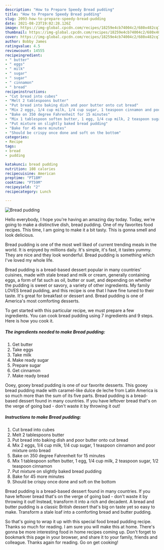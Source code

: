 ```yaml
---
description: "How to Prepare Speedy Bread pudding"
title: "How to Prepare Speedy Bread pudding"
slug: 2093-how-to-prepare-speedy-bread-pudding
date: 2021-08-23T19:02:28.126Z
image: https://img-global.cpcdn.com/recipes/18259e4cb74004c2/680x482cq70/bread-pudding-recipe-main-photo.jpg
thumbnail: https://img-global.cpcdn.com/recipes/18259e4cb74004c2/680x482cq70/bread-pudding-recipe-main-photo.jpg
cover: https://img-global.cpcdn.com/recipes/18259e4cb74004c2/680x482cq70/bread-pudding-recipe-main-photo.jpg
author: Bobby James
ratingvalue: 4.5
reviewcount: 14555
recipeingredient:
- " butter"
- " eggs"
- " milk"
- " sugar"
- " sugar"
- " cinnamon"
- " bread"
recipeinstructions:
- "Cut bread into cubes"
- "Melt 2 tablespoons butter"
- "Put bread into baking dish and poor butter onto cut bread"
- "Mix 2 eggs, 1/4 cup milk, 1/4 cup sugar, 1 teaspoon cinnamon and poor mixture onto bread"
- "Bake on 350 degree Fahrenheit for 15 minutes"
- "Mix 1 tablespoon soften butter, 1 egg, 1/4 cup milk, 2 teaspoon sugar, 1/2 teaspoon cinnamon"
- "Put mixture on slightly baked bread pudding"
- "Bake for 45 more minutes"
- "Should be crispy once done and soft on the bottom"
categories:
- Recipe
tags:
- bread
- pudding

katakunci: bread pudding 
nutrition: 108 calories
recipecuisine: American
preptime: "PT18M"
cooktime: "PT59M"
recipeyield: "2"
recipecategory: Lunch

---
```



![Bread pudding](https://img-global.cpcdn.com/recipes/18259e4cb74004c2/680x482cq70/bread-pudding-recipe-main-photo.jpg)

Hello everybody, I hope you're having an amazing day today. Today, we're going to make a distinctive dish, bread pudding. One of my favorites food recipes. This time, I am going to make it a bit tasty. This is gonna smell and look delicious.

Bread pudding is one of the most well liked of current trending meals in the world. It is enjoyed by millions daily. It's simple, it's fast, it tastes yummy. They are nice and they look wonderful. Bread pudding is something which I've loved my whole life.

Bread pudding is a bread-based dessert popular in many countries&#39; cuisines, made with stale bread and milk or cream, generally containing eggs, a form of fat such as oil, butter or suet, and depending on whether the pudding is sweet or savory, a variety of other ingredients. My family LOVES bread pudding, and this recipe is one that I have fine tuned to their taste. It&#39;s great for breakfast or dessert and. Bread pudding is one of America&#39;s most comforting desserts.


To get started with this particular recipe, we must prepare a few ingredients. You can cook bread pudding using 7 ingredients and 9 steps. Here is how you cook it.

<!--inarticleads1-->

##### The ingredients needed to make Bread pudding:

1. Get  butter
1. Take  eggs
1. Take  milk
1. Make ready  sugar
1. Prepare  sugar
1. Get  cinnamon
1. Make ready  bread


Ooey, gooey bread pudding is one of our favorite desserts. This gooey bread pudding made with caramel-like dulce de leche from Latin America is so much more than the sum of its five parts. Bread pudding is a bread-based dessert found in many countries. If you have leftover bread that&#39;s on the verge of going bad - don&#39;t waste it by throwing it out! 

<!--inarticleads2-->

##### Instructions to make Bread pudding:

1. Cut bread into cubes
1. Melt 2 tablespoons butter
1. Put bread into baking dish and poor butter onto cut bread
1. Mix 2 eggs, 1/4 cup milk, 1/4 cup sugar, 1 teaspoon cinnamon and poor mixture onto bread
1. Bake on 350 degree Fahrenheit for 15 minutes
1. Mix 1 tablespoon soften butter, 1 egg, 1/4 cup milk, 2 teaspoon sugar, 1/2 teaspoon cinnamon
1. Put mixture on slightly baked bread pudding
1. Bake for 45 more minutes
1. Should be crispy once done and soft on the bottom


Bread pudding is a bread-based dessert found in many countries. If you have leftover bread that&#39;s on the verge of going bad - don&#39;t waste it by throwing it out! Instead, transform it into a rich and decadent. A bread and butter pudding is a classic British dessert that&#39;s big on taste yet so easy to make. Transform a stale loaf into a comforting bread and butter pudding. 

So that's going to wrap it up with this special food bread pudding recipe. Thanks so much for reading. I am sure you will make this at home. There's gonna be more interesting food in home recipes coming up. Don't forget to bookmark this page in your browser, and share it to your family, friends and colleague. Thanks again for reading. Go on get cooking!
